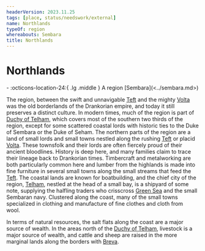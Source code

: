 ```yaml
---
headerVersion: 2023.11.25
tags: [place, status/needswork/external]
name: Northlands
typeOf: region
whereabouts: Sembara
title: Northlands
---
```

# Northlands
<div class="grid cards ext-narrow-margin ext-one-column" markdown>
-    :octicons-location-24:{ .lg .middle } A region [Sembara](<../sembara.md>)  
</div>




The region, between the swift and unnavigable [Teft](<../../rivers/teft.md>) and the mighty [Volta](<../../rivers/volta-watershed/volta.md>) was the old borderlands of the Drankorian empire, and today it still preserves a distinct culture. In modern times, much of the region is part of [Duchy of Telham](<./duchy-of-telham.md>), which covers most of the southern two thirds of the region, except for some scattered coastal lords with historic ties to the Duke of Sembara or the Duke of Seham. The northern parts of the region are a land of small lords and small towns nestled along the rushing [Teft](<../../rivers/teft.md>) or placid [Volta](<../../rivers/volta-watershed/volta.md>). These townsfolk and their lords are often fiercely proud of their ancient bloodlines. History is deep here, and many families claim to trace their lineage back to Drankorian times. Timbercraft and metalworking are both particularly common here and lumber from the highlands is made into fine furniture in several small towns along the small streams that feed the [Teft](<../../rivers/teft.md>). The coastal lands are known for boatbuilding, and the chief city of the region, [Telham](<./telham.md>), nestled at the head of a small bay, is a shipyard of some note, supplying the halfling traders who crisscross [Green Sea](<../../../green-sea.md>) and the small Sembaran navy. Clustered along the coast, many of the small towns specialized in clothing and manufacture of fine clothes and cloth from wool. 

In terms of natural resources, the salt flats along the coast are a major source of wealth. In the areas north of the [Duchy of Telham](<./duchy-of-telham.md>), livestock is a major source of wealth, and cattle and sheep are raised in the more marginal lands along the borders with [Breva](<../../zimkova/breva.md>).
